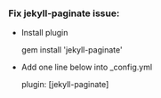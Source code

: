 

### Fix jekyll-paginate issue:

- Install plugin

    gem install 'jekyll-paginate'

- Add one line below into _config.yml

    plugin: [jekyll-paginate]


